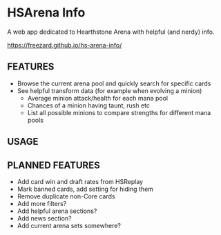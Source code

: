 # HSArena Info
A web app dedicated to Hearthstone Arena with helpful (and nerdy) info.

https://freezard.github.io/hs-arena-info/
 
## FEATURES
- Browse the current arena pool and quickly search for specific cards
- See helpful transform data (for example when evolving a minion)
  - Average minion attack/health for each mana pool
  - Chances of a minion having taunt, rush etc
  - List all possible minions to compare strengths for different mana pools

## USAGE

## PLANNED FEATURES
- Add card win and draft rates from HSReplay
- Mark banned cards, add setting for hiding them
- Remove duplicate non-Core cards
- Add more filters?
- Add helpful arena sections?
- Add news section?
- Add current arena sets somewhere?
